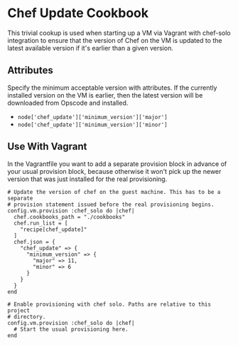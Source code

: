 Chef Update Cookbook
====================

This trivial cookup is used when starting up a VM via Vagrant with chef-solo
integration to ensure that the version of Chef on the VM is updated to the
latest available version if it's earlier than a given version.

Attributes
----------

Specify the minimum acceptable version with attributes. If the currently
installed version on the VM is earlier, then the latest version will be
downloaded from Opscode and installed.

  * `node['chef_update']['minimum_version']['major']`
  * `node['chef_update']['minimum_version']['minor']`

Use With Vagrant
----------------

In the Vagrantfile you want to add a separate provision block in advance of
your usual provision block, because otherwise it won't pick up the newer version
that was just installed for the real provisioning.

    # Update the version of chef on the guest machine. This has to be a separate
    # provision statement issued before the real provisioning begins.
    config.vm.provision :chef_solo do |chef|
      chef.cookbooks_path = "./cookbooks"
      chef.run_list = [
        "recipe[chef_update]"
      ]
      chef.json = {
        "chef_update" => {
          "minimum_version" => {
            "major" => 11,
            "minor" => 6
          }
        }
      }
    end

    # Enable provisioning with chef solo. Paths are relative to this project
    # directory.
    config.vm.provision :chef_solo do |chef|
      # Start the usual provisioning here.
    end
